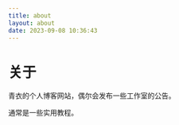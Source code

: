 ```yaml
---
title: about
layout: about
date: 2023-09-08 10:36:43
---
```


# 关于

青衣的个人博客网站，偶尔会发布一些工作室的公告。

通常是一些实用教程。
